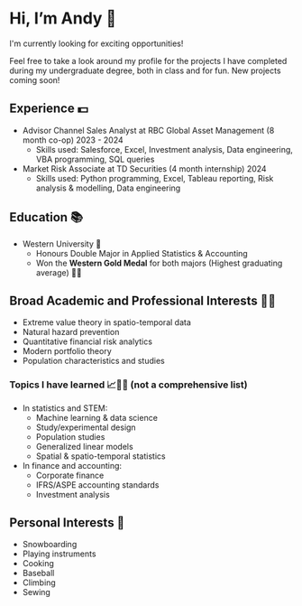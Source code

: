 # Hi, I’m Andy 👋

I'm currently looking for exciting opportunities!

Feel free to take a look around my profile for the projects I have completed during my undergraduate degree, both in class and for fun. New projects coming soon!

## Experience 💵
- Advisor Channel Sales Analyst at RBC Global Asset Management (8 month co-op) 2023 - 2024
  - Skills used: Salesforce, Excel, Investment analysis, Data engineering, VBA programming, SQL queries
- Market Risk Associate at TD Securities (4 month internship) 2024
  - Skills used: Python programming, Excel, Tableau reporting, Risk analysis & modelling, Data engineering
 
## Education 📚
- Western University 🐎
  - Honours Double Major in Applied Statistics & Accounting
  - Won the **Western Gold Medal** for both majors (Highest graduating average) 🥇🥇
 
## Broad Academic and Professional Interests 🧗‍♂️
- Extreme value theory in spatio-temporal data
- Natural hazard prevention
- Quantitative financial risk analytics
- Modern portfolio theory
- Population characteristics and studies

### Topics I have learned 📈🧑‍🔬 (not a comprehensive list)

- In statistics and STEM:
  - Machine learning & data science
  - Study/experimental design
  - Population studies
  - Generalized linear models
  - Spatial & spatio-temporal statistics
- In finance and accounting:
  - Corporate finance
  - IFRS/ASPE accounting standards
  - Investment analysis
 
## Personal Interests 🗻
- Snowboarding
- Playing instruments
- Cooking
- Baseball
- Climbing
- Sewing
